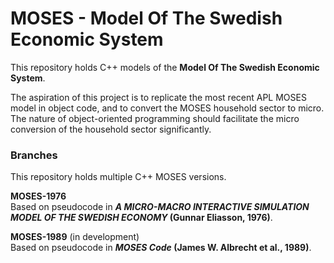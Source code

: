 # MOSES - Model Of The Swedish Economic System

This repository holds C++ models of the **Model Of The Swedish Economic System**.

The aspiration of this project is to replicate the most recent APL MOSES model in object code, and to convert the MOSES household sector to micro. The nature of object-oriented programming should facilitate the micro conversion of the household sector significantly.

### Branches
This repository holds multiple C++ MOSES versions.

**MOSES-1976**  
Based on pseudocode in **_A MICRO-MACRO INTERACTIVE SIMULATION MODEL OF THE SWEDISH ECONOMY_ (Gunnar Eliasson, 1976)**.

**MOSES-1989** (in development)  
Based on pseudocode in **_MOSES Code_ (James W. Albrecht et al., 1989)**.
